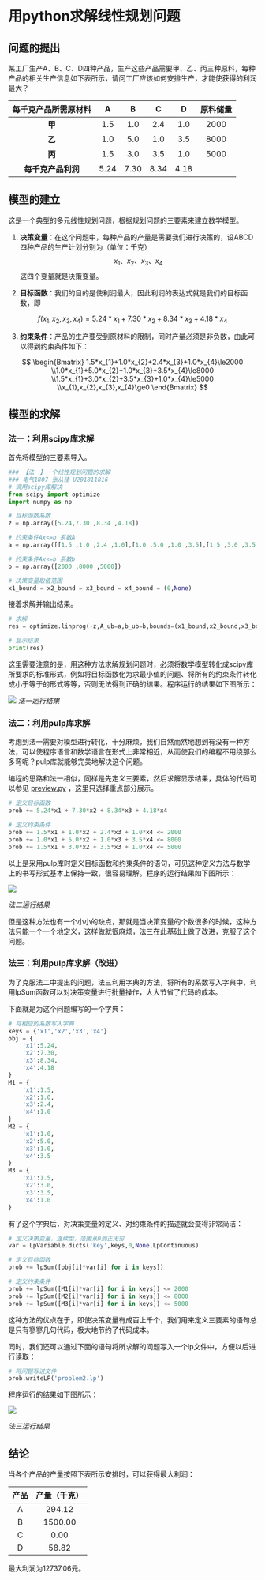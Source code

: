# 用python求解线性规划问题

## 问题的提出

某工厂生产A、B、C、D四种产品，生产这些产品需要甲、乙、丙三种原料，每种产品的相关生产信息如下表所示，请问工厂应该如何安排生产，才能使获得的利润最大？

| 每千克产品所需原材料 |   A   |   B   |   C   |   D   | 原料储量 |
| :------------------: | :---: | :---: | :---: | :---: | :------: |
|        **甲**        |  1.5  |  1.0  |  2.4  |  1.0  |   2000   |
|        **乙**        |  1.0  |  5.0  |  1.0  |  3.5  |   8000   |
|        **丙**        |  1.5  |  3.0  |  3.5  |  1.0  |   5000   |
|  **每千克产品利润**  | 5.24  | 7.30  | 8.34  | 4.18  |

## 模型的建立

这是一个典型的多元线性规划问题，根据规划问题的三要素来建立数学模型。

1. **决策变量**：在这个问题中，每种产品的产量是需要我们进行决策的，设ABCD四种产品的生产计划分别为（单位：千克）
$$
x_{1}、x_{2}、x_{3}、x_{4}
$$
这四个变量就是决策变量。

2. **目标函数**：我们的目的是使利润最大，因此利润的表达式就是我们的目标函数，即

$$
f(x_{1},x_{2},x_{3},x_{4})=5.24*x_{1}+7.30*x_{2}+8.34*x_{3}+4.18*x_{4}
$$

3. **约束条件**：产品的生产要受到原材料的限制，同时产量必须是非负数，由此可以得到约束条件如下：

$$
\begin{Bmatrix}
1.5*x_{1}+1.0*x_{2}+2.4*x_{3}+1.0*x_{4}\le2000
\\1.0*x_{1}+5.0*x_{2}+1.0*x_{3}+3.5*x_{4}\le8000
\\1.5*x_{1}+3.0*x_{2}+3.5*x_{3}+1.0*x_{4}\le5000
\\x_{1},x_{2},x_{3},x_{4}\ge0
\end{Bmatrix}
$$

## 模型的求解

### 法一：利用scipy库求解

首先将模型的三要素导入。

```python
### 【法一】一个线性规划问题的求解
### 电气1807 张从佳 U201811816
# 调用scipy库解决
from scipy import optimize
import numpy as np

# 目标函数系数
z = np.array([5.24,7.30 ,8.34 ,4.18])

# 约束条件Ax<=b 系数A
a = np.array([[1.5 ,1.0 ,2.4 ,1.0],[1.0 ,5.0 ,1.0 ,3.5],[1.5 ,3.0 ,3.5 ,1.0]])

# 约束条件Ax<=b 系数b
b = np.array([2000 ,8000 ,5000])

# 决策变量取值范围
x1_bound = x2_bound = x3_bound = x4_bound = (0,None)
```

接着求解并输出结果。

```python
# 求解
res = optimize.linprog(-z,A_ub=a,b_ub=b,bounds=(x1_bound,x2_bound,x3_bound,x4_bound))

# 显示结果
print(res)
```

这里需要注意的是，用这种方法求解规划问题时，必须将数学模型转化成scipy库所要求的标准形式，例如将目标函数化为求最小值的问题、将所有的约束条件转化成小于等于的形式等等，否则无法得到正确的结果。程序运行的结果如下图所示：

![](photo1.png)
*法一运行结果*

### 法二：利用pulp库求解

考虑到法一需要对模型进行转化，十分麻烦，我们自然而然地想到有没有一种方法，可以使程序语言和数学语言在形式上非常相近，从而使我们的编程不用绕那么多弯呢？pulp库就能够完美地解决这个问题。

编程的思路和法一相似，同样是先定义三要素，然后求解显示结果，具体的代码可以参见 [preview.py](https://github.com/myOswald/preview_zcj/blob/master/preview.py) ，这里只选择重点部分展示。

```python
# 定义目标函数
prob += 5.24*x1 + 7.30*x2 + 8.34*x3 + 4.18*x4

# 定义约束条件
prob += 1.5*x1 + 1.0*x2 + 2.4*x3 + 1.0*x4 <= 2000
prob += 1.0*x1 + 5.0*x2 + 1.0*x3 + 3.5*x4 <= 8000
prob += 1.5*x1 + 3.0*x2 + 3.5*x3 + 1.0*x4 <= 5000
```

以上是采用pulp库时定义目标函数和约束条件的语句，可见这种定义方法与数学上的书写形式基本上保持一致，很容易理解。程序的运行结果如下图所示：

![](photo2.png)

*法二运行结果*

但是这种方法也有一个小小的缺点，那就是当决策变量的个数很多的时候，这种方法只能一个一个地定义，这样做就很麻烦，法三在此基础上做了改进，克服了这个问题。

### 法三：利用pulp库求解（改进）

为了克服法二中提出的问题，法三利用字典的方法，将所有的系数写入字典中，利用lpSum函数可以对决策变量进行批量操作，大大节省了代码的成本。

下面就是为这个问题编写的一个字典：

```python
# 将相应的系数写入字典
keys = {'x1','x2','x3','x4'}
obj = {
    'x1':5.24,
    'x2':7.30,
    'x3':8.34,
    'x4':4.18
}
M1 = {
    'x1':1.5,
    'x2':1.0,
    'x3':2.4,
    'x4':1.0
}
M2 = {
    'x1':1.0,
    'x2':5.0,
    'x3':1.0,
    'x4':3.5
}
M3 = {
    'x1':1.5,
    'x2':3.0,
    'x3':3.5,
    'x4':1.0
}
```

有了这个字典后，对决策变量的定义、对约束条件的描述就会变得非常简洁：

```python
# 定义决策变量，连续型，范围从0到正无穷
var = LpVariable.dicts('key',keys,0,None,LpContinuous)

# 定义目标函数
prob += lpSum([obj[i]*var[i] for i in keys])

# 定义约束条件
prob += lpSum([M1[i]*var[i] for i in keys]) <= 2000
prob += lpSum([M2[i]*var[i] for i in keys]) <= 8000
prob += lpSum([M3[i]*var[i] for i in keys]) <= 5000
```

这种方法的优点在于，即使决策变量有成百上千个，我们用来定义三要素的语句总是只有寥寥几句代码，极大地节约了代码成本。

同时，我们还可以通过下面的语句将所求解的问题写入一个lp文件中，方便以后进行读取：

```python
# 将问题写进文件
prob.writeLP('problem2.lp')
```

程序运行的结果如下图所示：

![](photo3.png)

*法三运行结果*

## 结论

当各个产品的产量按照下表所示安排时，可以获得最大利润：

| 产品  | 产量（千克） |
| :---: | :----------: |
|   A   |    294.12    |
|   B   |   1500.00    |
|   C   |     0.00     |
|   D   |    58.82     |

最大利润为12737.06元。